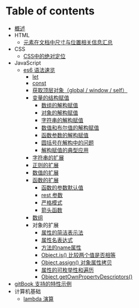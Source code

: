 # Table of contents

* [概述](README.md)
* HTML
  * [元素在文档中尺寸与位置相关信息汇总](html/yuan-su-zai-wen-dang-zhong-de-wei-zhi-xiang-guan-xin-xi-hui-zong.md)
* CSS
  * [CSS中的绝对定位](css/css-zhong-de-jue-dui-ding-wei.md)
* JavaScript
  * [es6 语法速览](javascript/es6-yu-fa-su-lan/README.md)
    * [let](javascript/es6-yu-fa-su-lan/let.md)
    * [const](javascript/es6-yu-fa-su-lan/const.md)
    * [获取顶层对象（global / window / self）](javascript/es6-yu-fa-su-lan/huo-qu-ding-ceng-dui-xiang-global-window-self.md)
    * [变量的结构赋值](javascript/es6-yu-fa-su-lan/bian-liang-de-jie-gou-fu-zhi/README.md)
      * [数组的解构赋值](javascript/es6-yu-fa-su-lan/bian-liang-de-jie-gou-fu-zhi/shu-zu-de-jie-gou-fu-zhi.md)
      * [对象的解构赋值](javascript/es6-yu-fa-su-lan/bian-liang-de-jie-gou-fu-zhi/dui-xiang-de-jie-gou-fu-zhi.md)
      * [字符串的解构赋值](javascript/es6-yu-fa-su-lan/bian-liang-de-jie-gou-fu-zhi/zi-fu-chuan-de-jie-gou-fu-zhi.md)
      * [数值和布尔值的解构赋值](javascript/es6-yu-fa-su-lan/bian-liang-de-jie-gou-fu-zhi/shu-zhi-he-bu-er-zhi-de-jie-gou-fu-zhi.md)
      * [函数参数的解构赋值](javascript/es6-yu-fa-su-lan/bian-liang-de-jie-gou-fu-zhi/untitled.md)
      * [圆括号在解构中的问题](javascript/es6-yu-fa-su-lan/bian-liang-de-jie-gou-fu-zhi/yuan-kuo-hao-zai-jie-gou-zhong-de-wen-ti.md)
      * [解构赋值的典型应用](javascript/es6-yu-fa-su-lan/bian-liang-de-jie-gou-fu-zhi/jie-gou-fu-zhi-de-dian-xing-ying-yong.md)
    * [字符串的扩展](javascript/es6-yu-fa-su-lan/zi-fu-chuan-de-kuo-zhan.md)
    * [正则的扩展](javascript/es6-yu-fa-su-lan/zheng-ze-de-kuo-zhan.md)
    * [数值的扩展](javascript/es6-yu-fa-su-lan/untitled.md)
    * [函数的扩展](javascript/es6-yu-fa-su-lan/han-shu-de-kuo-zhan/README.md)
      * [函数的参数默认值](javascript/es6-yu-fa-su-lan/han-shu-de-kuo-zhan/han-shu-de-can-shu-mo-ren-zhi.md)
      * [rest 参数](javascript/es6-yu-fa-su-lan/han-shu-de-kuo-zhan/rest-can-shu.md)
      * [严格模式](javascript/es6-yu-fa-su-lan/han-shu-de-kuo-zhan/untitled.md)
      * [箭头函数](javascript/es6-yu-fa-su-lan/han-shu-de-kuo-zhan/name-shu-xing.md)
    * [数组](javascript/es6-yu-fa-su-lan/shu-zu.md)
    * 对象的扩展
      * [属性的简洁表示法](javascript/es6-yu-fa-su-lan/dui-xiang-de-kuo-zhan/shu-xing-de-jian-jie-biao-shi-fa.md)
      * [属性名表达式](javascript/es6-yu-fa-su-lan/dui-xiang-de-kuo-zhan/shu-xing-ming-biao-da-shi.md)
      * [方法的name属性](javascript/es6-yu-fa-su-lan/dui-xiang-de-kuo-zhan/fang-fa-de-name-shu-xing.md)
      * [Object.is\(\) 比较两个值是否相等](javascript/es6-yu-fa-su-lan/dui-xiang-de-kuo-zhan/object.is-bi-jiao-liang-ge-zhi-shi-fou-xiang-deng.md)
      * [Object.assign\(\) 对象属性拷贝](javascript/es6-yu-fa-su-lan/dui-xiang-de-kuo-zhan/object.assign-dui-xiang-shu-xing-kao-bei.md)
      * [属性的可枚举性和遍历](javascript/es6-yu-fa-su-lan/dui-xiang-de-kuo-zhan/shu-xing-de-ke-mei-ju-xing-he-bian-li.md)
      * [Object.getOwnPropertyDescriptors\(\)](javascript/es6-yu-fa-su-lan/dui-xiang-de-kuo-zhan/object.getownpropertydescriptors.md)
* [gitBook 支持的特性示例](gitbook-zhi-chi-de-te-xing-shi-li.md)
* 计算机基础
  * [lambda 演算](ji-suan-ji-ji-chu/lambda-yan-suan.md)

